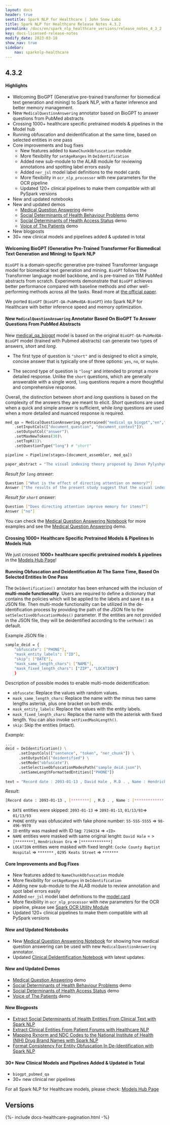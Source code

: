 ```yaml
---
layout: docs
header: true
seotitle: Spark NLP for Healthcare | John Snow Labs
title: Spark NLP for Healthcare Release Notes 4.3.2
permalink: /docs/en/spark_nlp_healthcare_versions/release_notes_4_3_2
key: docs-licensed-release-notes
modify_date: 2023-03-18
show_nav: true
sidebar:
    nav: sparknlp-healthcare
---
```


<div class="h3-box" markdown="1">


## 4.3.2

#### Highlights

+ Welcoming BioGPT (Generative pre-trained transformer for biomedical text generation and mining) to Spark NLP, with a faster inference and better memory management.
+ New `MedicalQuestionAnswering` annotator based on BioGPT to answer questions from PubMed abstracts
+ Crossing 1000+ healthcare specific pretrained models & pipelines in the Model hub
+ Running obfuscation and deidentification at the same time, based on selected entities in one pass
+ Core improvements and bug fixes
    - New features added to  `NameChunkObfuscation` module
    - More flexibility for `setAgeRanges` in `DeIdentification`
    - Added new sub-module to the ALAB module for reviewing annotations and spotting label errors easily
    - Added `ner_jsl` model label definitions to the model cards
    - More flexibility in `ocr_nlp_processor` with new parameters for the OCR pipeline
    - Updated 120+ clinical pipelines to make them compatible with all PySpark versions
+ New and updated notebooks
+ New and updated demos
    - [Medical Question Answering](https://demo.johnsnowlabs.com/healthcare/BIOGPT_MEDICAL_QUESTION_ANSWERING/) demo
    - [Social Determinants of Health Behaviour Problems](https://demo.johnsnowlabs.com/healthcare/NER_SDOH_BEHAVIOURS_PROBLEMS/) demo
    - [Social Determinants of Health Access Status](https://demo.johnsnowlabs.com/healthcare/NER_SDOH_ACCESS/) demo
    - [Voice of The Patients](https://demo.johnsnowlabs.com/healthcare/VOICE_OF_THE_PATIENTS/) demo
+ New blogposts
+ 30+ new clinical models and pipelines added & updated in total

</div><div class="h3-box" markdown="1">

#### Welcoming BioGPT (Generative Pre-Trained Transformer For Biomedical Text Generation and Mining) to Spark NLP

`BioGPT` is a domain-specific generative pre-trained Transformer language model for biomedical text generation and mining. `BioGPT` follows the Transformer language model backbone, and is pre-trained on 15M PubMed abstracts from scratch. Experiments demonstrate that `BioGPT` achieves better performance compared with baseline methods and other well-performing methods across all the tasks. Read more at [the official paper](https://arxiv.org/abs/2210.10341).

We ported `BioGPT` (`BioGPT-QA-PubMedQA-BioGPT`) into Spark NLP for Healthcare with better inference speed and memory optimization.



</div><div class="h3-box" markdown="1">

#### New `MedicalQuestionAnswering` Annotator Based On BioGPT To Answer Questions From PubMed Abstracts

New [medical_qa_biogpt](https://nlp.johnsnowlabs.com/2023/03/09/medical_qa_biogpt_en.html) model is based on the original `BioGPT-QA-PubMedQA-BioGPT` model (trained with Pubmed abstracts) can generate two types of answers, *short* and *long*.

- The first type of question is `"short"` and is designed to elicit a simple, concise answer that is typically one of three options: `yes`, `no`, or `maybe`.

- The second type of question is `"long"` and intended to prompt a more detailed response. Unlike the `short` questions, which are generally answerable with a single word, `long` questions require a more thoughtful and comprehensive response.

Overall, the distinction between *short* and *long* questions is based on the complexity of the answers they are meant to elicit. *Short* questions are used when a quick and simple answer is sufficient, while *long* questions are used when a more detailed and nuanced response is required.

```python
med_qa = MedicalQuestionAnswering.pretrained("medical_qa_biogpt","en","clinical/models")\
    .setInputCols(["document_question", "document_context"])\
    .setOutputCol("answer")\
    .setMaxNewTokens(30)\
    .setTopK(1)\
    .setQuestionType("long") # "short"

pipeline = Pipeline(stages=[document_assembler, med_qa])

paper_abstract = "The visual indexing theory proposed by Zenon Pylyshyn (Cognition, 32, 65–97, 1989) predicts that visual attention mechanisms are employed when mental images are projected onto a visual scene. Recent eye-tracking studies have supported this hypothesis by showing that people tend to look at empty places where requested information has been previously presented. However, it has remained unclear to what extent this behavior is related to memory performance. The aim of the present study was to explore whether the manipulation of spatial attention can facilitate memory retrieval. In two experiments, participants were asked first to memorize a set of four objects and then to determine whether a probe word referred to any of the objects. The results of both experiments indicate that memory accuracy is not affected by the current focus of attention and that all the effects of directing attention to specific locations on response times can be explained in terms of stimulus–stimulus and stimulus–response spatial compatibility."
```

*Result for `long` answer*:

```bash
Question ["What is the effect of directing attention on memory?"]
Answer ["the results of the present study suggest that the visual indexing theory does not fully explain the effects of spatial attention on memory performance."]
```

*Result for `short` answer*:

```bash
Question ["Does directing attention improve memory for items?"]
Answer ["no"]
```

You can check the [Medical Question Answering Notebook](https://github.com/JohnSnowLabs/spark-nlp-workshop/blob/master/healthcare-nlp/31.Medical_Question_Answering.ipynb) for more examples and see the [Medical Question Answering](https://demo.johnsnowlabs.com/healthcare/BIOGPT_MEDICAL_QUESTION_ANSWERING/) demo.



</div><div class="h3-box" markdown="1">

#### Crossing 1000+ Healthcare Specific Pretrained Models & Pipelines In Models Hub

We just crossed **1000+ healthcare specific pretrained models & pipelines** in the [Models Hub Page](https://nlp.johnsnowlabs.com/models?edition=Healthcare+NLP)!




</div><div class="h3-box" markdown="1">

#### Running Obfuscation and Deidentification At The Same Time, Based On Selected Entities In One Pass

The `DeIdentification()` annotator has been enhanced with the inclusion of **multi-mode functionality**. Users are required to define a dictionary that contains the policies which will be applied to the labels and save it as a JSON file. Then multi-mode functionality can be utilized in the de-identification process by providing the path of the JSON file to the `setSelectiveObfuscationModes()` parameter. If the entities are not provided in the JSON file, they will be deidentified according to the `setMode()` as default.


Example JSON file :

```bash
sample_deid = {
  	"obfuscate": ["PHONE"],
  	"mask_entity_labels": ["ID"],
  	"skip": ["DATE"],
  	"mask_same_length_chars": ["NAME"],
  	"mask_fixed_length_chars": ["ZIP", "LOCATION"]
    }
```

Description of possible modes to enable multi-mode deidentification:


 * `obfuscate`: Replace the values with random values.
 * `mask_same_length_chars`: Replace the name with the minus two same lengths asterisk, plus one bracket on both ends.
 * `mask_entity_labels`: Replace the values with the entity labels.
 * `mask_fixed_length_chars`: Replace the name with the asterisk with fixed length. You can also invoke `setFixedMaskLength()`.
 * `skip`: Skip the entities (intact).


*Example:*

```python
...
deid = DeIdentification() \
      .setInputCols(["sentence", "token", "ner_chunk"]) \
      .setOutputCol("deidentified") \
      .setMode("obfuscate")\
      .setSelectiveObfuscationModesPath("sample_deid.json")\
      .setSameLengthFormattedEntities(["PHONE"])
      
text = "Record date : 2093-01-13 , David Hale , M.D . , Name : Hendrickson Ora , M.R # 7194334 Date : 01/13/93 . PCP : Oliveira , 25 years-old , Record date : 2079-11-09 . Cocke County Baptist Hospital , 0295 Keats Street , Phone 55-555-5555 ."
```



*Result:*

```bash
[Record date : 2093-01-13 , [********] , M.D . , Name : [*************] , M.R \# <ID>, Date : 01/13/93 . PCP : [******] , <AGE> years-old , Record date : 2079-11-09 . ******* , ******* , Phone 98-496-9970 ]
```

- `DATE` entities were skipped: `2093-01-13` => `2093-01-13`, `01/13/93`=> `01/13/93`
- `PHONE` entity was obfuscated with fake phone number: `55-555-5555` => `98-496-9970`
- `ID` entity was masked with ID tag: `7194334` => `<ID>`
- `NAME` entities were masked with same original lenght: `David Hale` = > `[********]`, `Hendrickson Ora` => `[*************]`
- `LOCATION` entities were masked with fixed lenght: `Cocke County Baptist Hospital` => `*******` , `0295 Keats Street` => `*******`


</div><div class="h3-box" markdown="1">

#### Core Improvements and Bug Fixes


- New features added to  `NameChunkObfuscation` module
- More flexibility for `setAgeRanges` in `DeIdentification`
- Adding new sub-module to the ALAB module to review annotation and spot label errors easily
- Added `ner_jsl` model label definitions to the [model card](https://nlp.johnsnowlabs.com/2022/10/19/ner_jsl_en.html)
- More flexibility in `ocr_nlp_processor` with new parameters for the OCR pipeline, please see [Spark OCR Utility Module](https://github.com/JohnSnowLabs/spark-nlp-workshop/blob/master/tutorials/Certification_Trainings/Healthcare/5.3.Spark_OCR_Utility_Module.ipynb)
- Updated 120+ clinical pipelines to make them compatible with all PySpark versions


</div><div class="h3-box" markdown="1">

#### New and Updated Notebooks

- New [Medical Question Answering Notebook](https://github.com/JohnSnowLabs/spark-nlp-workshop/blob/master/healthcare-nlp/31.Medical_Question_Answering.ipynb) for showing how medical question answering can be used with new `MedicalQuestionAnswering` annotator.
- Updated [Clinical DeIdentification Notebook](https://github.com/JohnSnowLabs/spark-nlp-workshop/blob/master/tutorials/Certification_Trainings/Healthcare/4.Clinical_DeIdentification.ipynb) with latest updates.

</div><div class="h3-box" markdown="1">

#### New and Updated Demos

+ [Medical Question Answering](https://demo.johnsnowlabs.com/healthcare/BIOGPT_MEDICAL_QUESTION_ANSWERING/) demo
+ [Social Determinants of Health Behaviour Problems](https://demo.johnsnowlabs.com/healthcare/NER_SDOH_BEHAVIOURS_PROBLEMS/) demo
+ [Social Determinants of Health Access Status](https://demo.johnsnowlabs.com/healthcare/NER_SDOH_ACCESS/) demo
+ [Voice of The Patients](https://demo.johnsnowlabs.com/healthcare/VOICE_OF_THE_PATIENTS/) demo


</div><div class="h3-box" markdown="1">

#### New Blogposts

- [Extract Social Determinants of Health Entities From Clinical Text with Spark NLP](https://medium.com/john-snow-labs/extract-social-determinants-of-health-entities-from-clinical-text-with-spark-nlp-542a9a4e0ffc)
- [Extract Clinical Entities From Patient Forums with Healthcare NLP](https://www.johnsnowlabs.com/extract-clinical-entities-from-patient-forums-with-healthcare-nlp/)
- [Mapping Rxnorm and NDC Codes to the National Institute of Health (NIH) Drug Brand Names with Spark NLP](https://medium.com/john-snow-labs/mapping-rxnorm-and-ndc-codes-to-the-nih-drug-brand-names-with-spark-nlp-e10eeb7e122c)
- [Format Consistency For Entity Obfuscation In De-Identification with Spark NLP](https://medium.com/john-snow-labs/format-consistency-for-entity-obfuscation-in-de-identification-with-spark-nlp-9d850a25e455)

</div><div class="h3-box" markdown="1">

#### 30+ New Clinical Models and Pipelines Added & Updated in Total

+ `biogpt_pubmed_qa`
+ 30+ new clinical ner pipelines


</div><div class="h3-box" markdown="1">

For all Spark NLP for Healthcare models, please check: [Models Hub Page](https://nlp.johnsnowlabs.com/models?edition=Healthcare+NLP)


</div><div class="prev_ver h3-box" markdown="1">

## Versions

</div>
{%- include docs-healthcare-pagination.html -%}
